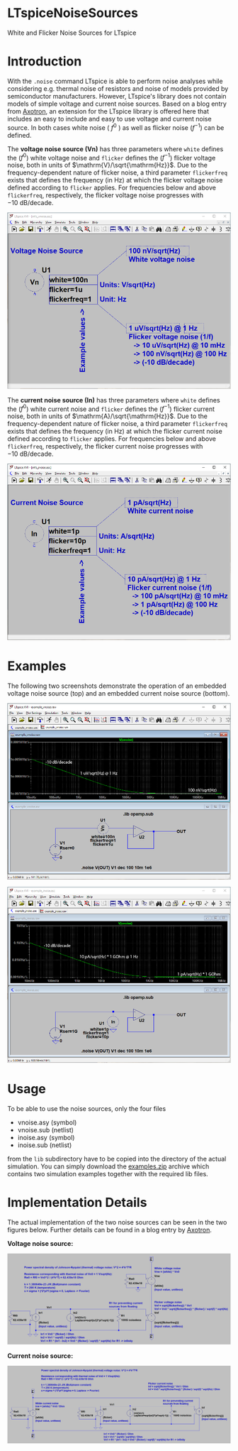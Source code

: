 # LTspiceNoiseSources
White and Flicker Noise Sources for LTspice

# Introduction
With the `.noise` command LTspice is able to perform noise analyses while considering e.g. thermal noise of resistors and noise of models provided by semiconductor manufacturers. However, LTspice's library does not contain models of simple voltage and current noise sources. Based on a blog entry from [Axotron](http://axotron.se/blog/voltage-and-current-noise-sources-in-ltspice-noise-simulations/), an extension for the LTspice library is offered here that includes an easy to include and easy to use voltage and current noise source. In both cases white noise ( $f^0$ ) as well as flicker noise ($f^{-1}$) can be defined.

The **voltage noise source (Vn)** has three parameters where `white` defines the ($f^0$) white voltage noise and `flicker` defines the ($f^{-1}$) flicker voltage noise, both in units of $\mathrm{V}/\sqrt{\mathrm{Hz}}$. Due to the frequency-dependent nature of flicker noise, a third parameter `flickerfreq` exists that defines the frequency (in Hz) at which the flicker voltage noise defined according to `flicker` applies. For frequencies below and above `flickerfreq`, respectively, the flicker voltage noise progresses with $-10~\mathrm{dB}/\mathrm{decade}$.
<p align="center">
  <img src="https://github.com/yildi1337/LTspiceNoiseSources/blob/main/info/info_vnoise.png" />
</p>

The **current noise source (In)** has three parameters where `white` defines the ($f^0$) white current noise and `flicker` defines the ($f^{-1}$) flicker current noise, both in units of $\mathrm{A}/\sqrt{\mathrm{Hz}}$. Due to the frequency-dependent nature of flicker noise, a third parameter `flickerfreq` exists that defines the frequency (in Hz) at which the flicker current noise defined according to `flicker` applies. For frequencies below and above `flickerfreq`, respectively, the flicker current noise progresses with $-10~\mathrm{dB}/\mathrm{decade}$.
<p align="center">
  <img src="https://github.com/yildi1337/LTspiceNoiseSources/blob/main/info/info_inoise.png" />
</p>

# Examples
The following two screenshots demonstrate the operation of an embedded voltage noise source (top) and an embedded current noise source (bottom).

<p align="center">
  <img src="https://github.com/yildi1337/LTspiceNoiseSources/blob/main/examples/example_vnoise.png" />
</p>

<p align="center">
  <img src="https://github.com/yildi1337/LTspiceNoiseSources/blob/main/examples/example_inoise.png" />
</p>

# Usage
To be able to use the noise sources, only the four files

* vnoise.asy (symbol)
* vnoise.sub (netlist)
* inoise.asy (symbol)
* inoise.sub (netlist)

from the `lib` subdirectory have to be copied into the directory of the actual simulation. You can simply download the [examples.zip](https://github.com/yildi1337/LTspiceNoiseSources/blob/main/examples/examples.zip) archive which contains two simulation examples together with the required lib files.

# Implementation Details
The actual implementation of the two noise sources can be seen in the two figures below. Further details can be found in a blog entry by [Axotron](http://axotron.se/blog/voltage-and-current-noise-sources-in-ltspice-noise-simulations/).

**Voltage noise source:**
<p align="center">
  <img src="https://github.com/yildi1337/LTspiceNoiseSources/blob/main/lib/vnoise.png" />
</p>

**Current noise source:**
<p align="center">
  <img src="https://github.com/yildi1337/LTspiceNoiseSources/blob/main/lib/inoise.png" />
</p>
